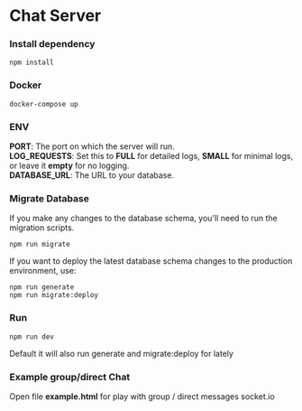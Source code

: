 # Chat Server

### Install dependency
````
npm install
````

### Docker 
````
docker-compose up
````

### ENV
**PORT**: The port on which the server will run.<br />
**LOG_REQUESTS**: Set this to **FULL** for detailed logs, **SMALL** for minimal logs, or leave it **empty** for no logging.<br />
**DATABASE_URL**: The URL to your database.<br />

### Migrate Database
If you make any changes to the database schema, you'll need to run the migration scripts.
````
npm run migrate
````
If you want to deploy the latest database schema changes to the production environment, use:
````
npm run generate
npm run migrate:deploy
````

### Run
````
npm run dev
````
Default it will also run generate and migrate:deploy for lately

### Example group/direct Chat 
Open file **example.html** for play with group / direct messages socket.io
